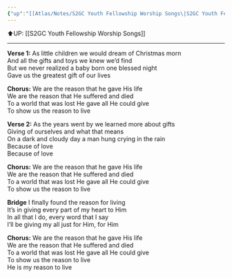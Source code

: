 ```yaml
---
{"up":"[[Atlas/Notes/S2GC Youth Fellowship Worship Songs\|S2GC Youth Fellowship Worship Songs]]","dg-publish":true,"permalink":"/atlas/notes/yf-hymn-song-190/","dgPassFrontmatter":true}
---
```


⬆️UP: [[S2GC Youth Fellowship Worship Songs]]

---

**Verse 1:**
As little children we would dream of Christmas morn  
And all the gifts and toys we knew we’d find  
But we never realized a baby born one blessed night  
Gave us the greatest gift of our lives  

**Chorus:**
We are the reason that he gave His life  
We are the reason that He suffered and died  
To a world that was lost He gave all He could give  
To show us the reason to live  

**Verse 2:**
As the years went by we learned more about gifts  
Giving of ourselves and what that means  
On a dark and cloudy day a man hung crying in the rain  
Because of love  
Because of love  

**Chorus:**
We are the reason that he gave His life  
We are the reason that He suffered and died  
To a world that was lost He gave all He could give  
To show us the reason to live  

**Bridge**
I finally found the reason for living  
It’s in giving every part of my heart to Him  
In all that I do, every word that I say  
I’ll be giving my all just for Him, for Him  

**Chorus:**
We are the reason that he gave His life  
We are the reason that He suffered and died  
To a world that was lost He gave all He could give  
To show us the reason to live  
He is my reason to live
